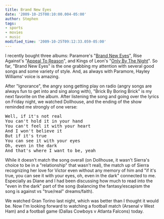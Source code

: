 ```yaml
---
title: Brand New Eyes
date: '2009-10-25T08:10:00.004-05:00'
author: Stephen
tags:
- sports
- movies
- music
modified_time: '2009-10-25T09:12:33.059-05:00'
---
```


I recently bought three albums: Paramore's "[Brand New Eyes](http://www.amazon.com/Brand-New-Eyes-Paramore/dp/B002FRNCG0/)",
Rise Against's "[Appeal To Reason](http://www.amazon.com/Appeal-Reason-Rise-Against/dp/B001FYRNJQ)", and
Kings of Leon's "[Only By The Night](http://www.amazon.com/Only-Night-Kings-Leon/dp/B001C3KCSY/)". So far, "Brand New Eyes" is the one
grabbing my attention with several good songs and some variety of style.  And, as always with Paramore, Hayley Williams' voice is amazing.

After "Ignorance", the angry song getting play on radio (angry songs are always fun to get into and sing along with),
"Brick By Boring Brick" is my next favorite on the album. After listening the song and going over the lyrics on Friday night,
we watched Dollhouse, and the ending of the show reminded me strongly of one verse:

<pre>
Well, if it's not real
You can't hold it in your hand
You can't feel it with your heart
And I won't believe it
But if it's true
You can see it with your eyes
Oh, even in the dark
And that's where I want to be, yeah
</pre>

While it doesn't match the song overall (on Dollhouse, it wasn't Sierra's choice to be in a "relationship" that wasn't real), the match up
of Sierra recognizing her love for Victor even without any memory of him and "if it's true, you can see it with your eyes, oh, even in the
dark" connected to me.  Especially as Diane and I had been discussing how much to read into the "even in the dark" part of the song
(balancing the fantasy/escapism the song is against vs "true/real" dreams/faith).

We watched Gran Torino last night, which was better than I thought it would be.  Now I'm looking forward to watching a football match
(Arsenal v West Ham) and a football game (Dallas Cowboys v Atlanta Falcons) today.
